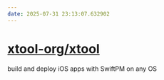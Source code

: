 ```yaml
---
date: 2025-07-31 23:13:07.632902
---
```


# [xtool-org/xtool](https://github.com/xtool-org/xtool)

build and deploy iOS apps with SwiftPM on any OS
